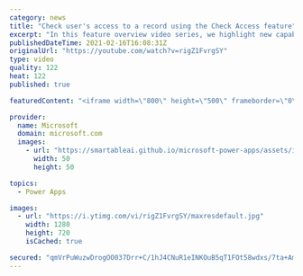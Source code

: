 ```yaml
---
category: news
title: "Check user's access to a record using the Check Access feature"
excerpt: "In this feature overview video series, we highlight new capabilities included in the latest update to Microsoft Power Apps.  This featured product update to Power Apps highlights check access, a new record level security feature admins can use to check and assign security roles.  Get the most out of"
publishedDateTime: 2021-02-16T16:08:31Z
originalUrl: "https://youtube.com/watch?v=rigZ1FvrgSY"
type: video
quality: 122
heat: 122
published: true

featuredContent: "<iframe width=\"800\" height=\"500\" frameborder=\"0\" src=\"https://www.youtube.com/embed/rigZ1FvrgSY\" allow=\"accelerometer; autoplay; encrypted-media; gyroscope; picture-in-picture\" allowfullscreen></iframe>"

provider:
  name: Microsoft
  domain: microsoft.com
  images:
    - url: "https://smartableai.github.io/microsoft-power-apps/assets/images/organizations/microsoft.com-50x50.jpg"
      width: 50
      height: 50

topics:
  - Power Apps

images:
  - url: "https://i.ytimg.com/vi/rigZ1FvrgSY/maxresdefault.jpg"
    width: 1280
    height: 720
    isCached: true

secured: "qmVrPuWuzwDrogOO037Drr+C/1hJ4CNuR1eINKOuB5qT1FOt58wdxs/7ta+Am1Q6qLOS/H/j4+tX/OSrZ1OnajUp+17ztEfFhkU9nYRbGXkr46kKm7BFyu+S9jztgOJ18vDPqe/IcUKJusK1ueDsZlraM1qgGZzk9HTb8NSG+6ga8AYJKiq2p6dfuf7vq9HsItUb24l7qOaY3ggWniiCgIR060j9noCKGN8Y0CC0l8WekMH4Y5ly3ApPZS+tImz8O7smJ7Z8Bc9YGoWi7K7qFUeYu9WzBwzl33Dfgtu7WMrrTyMzh8yrqg7aeRihbTVvs49B0ytPheHXayn5VBZTUwGLEz0kXUXzQj+aWQSey8VOQM4468zBLbkCIy1vrXF72gaGzkTEwwRhEj8EJdZHuRl2VHrbIADhv/fWvB6Nu0zHrP1ihoeP+QdbzgJWpdZW;PEb0yrUYiNiGTU2pxgpz1w=="
---
```



